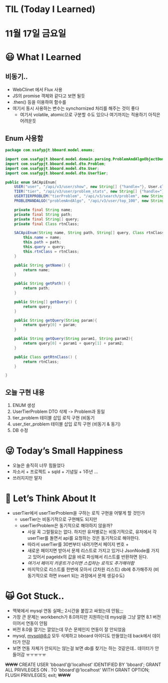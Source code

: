 # TIL (Today I Learned)

# 11월 17일 금요일

# 😃 What I Learned

## 비동기..

- WebClinet 에서 Flux 사용
- JS의 promise 객체와 같다고 보면 될듯
- .then() 등을 이용하여 함수를
- 여기서 동시 사용하는 변수는 synchornized 처리를 해주는 것이 좋다
    - 여기서 volatile, atomic으로 구분할 수도 있으나 여기까지는 적용하기 아직은 어려운듯

## Enum 사용함

```java
package com.ssafypjt.bboard.model.enums;

import com.ssafypjt.bboard.model.domain.parsing.ProblemAndAlgoObjectDomain;
import com.ssafypjt.bboard.model.dto.Problem;
import com.ssafypjt.bboard.model.dto.User;
import com.ssafypjt.bboard.model.dto.UserTier;

public enum SACApiEnum{
    USER("user", "/api/v3/user/show", new String[] {"handle="}, User.class),
    TIER("tier", "/api/v3/user/problem_stats", new String[] {"handle="},UserTier.class),
    USERTIERPROBLEM("tierProblem", "/api/v3/search/problem", new String[] {"query=","&sort=level&direction=desc&page="}, Problem.class),
    PROBLEMANDALGO("problemAndAlgo", "/api/v3/user/top_100", new String[] {"handle="} ,ProblemAndAlgoObjectDomain.class);

    private final String name;
    private final String path;
    private final String[] query;
    private final Class rtnClass;

    SACApiEnum(String name, String path, String[] query, Class rtnClass) {
        this.name = name;
        this.path = path;
        this.query = query;
        this.rtnClass = rtnClass;
    }

    public String getName() {
        return name;
    }

    public String getPath() {
        return path;
    }

    public String[] getQuery() {
        return query;
    }

    public String getQuery(String param){
        return query[0] + param;
    }

    public String getQuery(String param1, String param2){
        return query[0] + param1 + query[1] + param2;
    }

    public Class getRtnClass() {
        return rtnClass;
    }

}
```

## 오늘 구현 내용

1. ENUM 생성
2. UserTierProblem DTO 삭제 -> Problem과 동일
3. tier_problem 테이블 삽입 로직 구현 (비동기
4. user_tier_problem 테이블 삽입 로직 구현 (비동기 & 동기)
5. DB 수정

# 😜 Today’s Small Happiness

- 오늘은 솔직히 너무 힘들었다
- 자소서 + 프로젝트 + sqld + 기념일 + 1주년 …
- 쓰러지지만 말자

# 🧐 Let’s Think About It

- userTier에서 userTierProblem을 구하는 로직 구현을 어떻게 할 것인가
    - userTier는 비동기적으로 구현해도 되지만
    - userTierProblem은 동기적으로 해야하지 않을까?
        - 사실 꼭 그럴필요는 없다. 하지만 유저별로는 비동기적으로, 유저에서 각 userTier를 돌면서 api를 요청하는 것은 동기적으로 해야한다.
        - 따라서 userTier를 30번부터 내려가면서 페이지 번호 +
        - 새로운 페이지면 받아서 문제 리스트로 가지고 있거나 JsonNode를 가지고 있어서 pageIdx의 값을 바로 파싱해서 리스트를 반환하면 된다.
        - *여기서 페이지 카운트가 0이면 스킵하는 로직도 추가해야함*
        - 마지막으로 리스트를 한번에 모아서 (2차원 리스트) db에 추가해주자 (비동기적으로 하면 insert 되는 과정에서 문제 생길수도)

# 🙀 Got Stuck..

- 맥북에서 mysql 연동 실패;; 2시간을 붙잡고 싸웠는데 안됨;;;
- 가장 큰 문제는 workbench가 8.0까지만 지원하는데 mysql을 그냥 깔면 8.1 버전이어서 연동이 안됨
- 버전 8.0을 깔기는 깔았는데 무슨 문제인지 연동이 잘 안되었음
- mysql, mysql@8.0 모두 삭제하고 bboard 아이디도 만들었는데 back에서 데이터가 안감
- 보면 연동 자체가 안되지는 않는걸 보면 db를 찾기는 하는 것같은데.. 데이터가 안들어감 ㅠㅜㅠㅜㅠ

₩₩₩
CREATE USER 'bboard'@'localhost' IDENTIFIED BY 'bboard';
GRANT ALL PRIVILEGES ON *.* TO 'bboard'@'localhost' WITH GRANT OPTION;
FLUSH PRIVILEGES;
exit;
₩₩₩